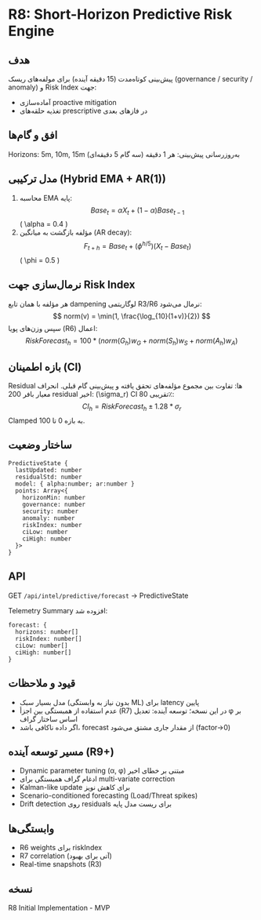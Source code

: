 # R8: Short-Horizon Predictive Risk Engine

## هدف
پیش‌بینی کوتاه‌مدت (15 دقیقه آینده) برای مولفه‌های ریسک (governance / security / anomaly) و Risk Index جهت:
- آماده‌سازی proactive mitigation
- تغذیه حلقه‌های prescriptive در فازهای بعدی

## افق و گام‌ها
Horizons: 5m, 10m, 15m (سه گام 5 دقیقه‌ای)
به‌روزرسانی پیش‌بینی: هر 1 دقیقه

## مدل ترکیبی (Hybrid EMA + AR(1))
1. محاسبه EMA پایه:
$$ Base_t = \alpha X_t + (1-\alpha) Base_{t-1} $$
\( \alpha = 0.4 \)
2. مؤلفه بازگشت به میانگین (AR decay):
$$ F_{t+h} = Base_t + (\phi^{h/5})(X_t - Base_t) $$
\( \phi = 0.5 \)

## نرمال‌سازی جهت Risk Index
هر مؤلفه با همان تابع dampening لوگاریتمی R3/R6 نرمال می‌شود:
$$ norm(v) = \min(1, \frac{\log_{10}(1+v)}{2}) $$
سپس وزن‌های پویا (R6) اعمال:
$$ RiskForecast_h = 100 * ( norm(G_h)w_G + norm(S_h)w_S + norm(A_h)w_A ) $$

## بازه اطمینان (CI)
Residual ها: تفاوت بین مجموع مؤلفه‌های تحقق یافته و پیش‌بینی گام قبلی.
انحراف معیار بافر 200 residual اخیر: \(\sigma_r\)
CI تقریبی 80٪:
$$ CI_h = RiskForecast_h \pm 1.28 * \sigma_r $$
Clamped به بازه 0 تا 100.

## ساختار وضعیت
```
PredictiveState {
  lastUpdated: number
  residualStd: number
  model: { alpha:number; ar:number }
  points: Array<{
    horizonMin: number
    governance: number
    security: number
    anomaly: number
    riskIndex: number
    ciLow: number
    ciHigh: number
  }>
}
```

## API
GET `/api/intel/predictive/forecast` → PredictiveState

Telemetry Summary افزوده شد:
```
forecast: {
  horizons: number[]
  riskIndex: number[]
  ciLow: number[]
  ciHigh: number[]
}
```

## قیود و ملاحظات
- مدل بسیار سبک (بدون نیاز به وابستگی ML) برای latency پایین
- عدم استفاده از همبستگی بین اجزأ (R7) در این نسخه؛ توسعه آینده: تعدیل φ بر اساس ساختار گراف
- اگر داده ناکافی باشد، forecast از مقدار جاری مشتق می‌شود (factor→0)

## مسیر توسعه آینده (R9+)
- Dynamic parameter tuning (α, φ) مبتنی بر خطای اخیر
- ادغام گراف همبستگی برای multi-variate correction
- Kalman-like update برای کاهش نویز
- Scenario-conditioned forecasting (Load/Threat spikes)
- Drift detection روی residuals برای ریست مدل پایه

## وابستگی‌ها
- R6 weights برای riskIndex
- R7 correlation (آتی برای بهبود)
- Real-time snapshots (R3)

## نسخه
R8 Initial Implementation - MVP
